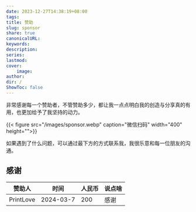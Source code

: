 ```yaml
---
date: 2023-12-27T14:38:19+08:00
tags: 
title: 赞助
slug: sponsor
share: true
canonicalURL: 
keywords: 
description: 
series: 
lastmod: 
cover:
    image: 
author: 
dir: /
ShowToc: false
---
```

非常感谢每一个赞助者，不管赞助多少，都让我一点点明白我的创造与分享真的有用，也更加给予了我坚持的动力。

{{< figure src="/images/sponsor.webp" caption="微信扫码" width="400" height="">}}

如果遇到了什么问题，可以通过最下方的方式联系我，我很乐意和每一位朋友的沟通。

## 感谢

| 赞助人       | 时间        | 人民币 | 说点啥 |
| --------- | --------- | --- | --- |
| PrintLove | 2024-03-7 | 200 | 感谢  |


